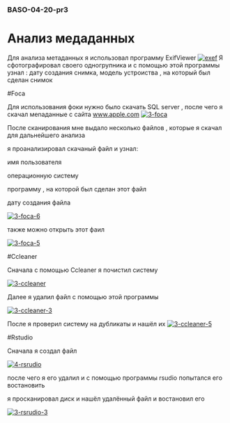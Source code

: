 ### BASO-04-20-pr3
# Анализ медаданных
Для анализа метаданных я использовал программу ExifViewer 
<a href="https://ibb.co/dj9TyBG"><img src="https://i.ibb.co/17VgxZ8/exef.png" alt="exef" border="0"></a>
Я сфотографировал своего одногрупника
и с помощью этой программы узнал :
дату создания снимка,
модель устроиства , на который был сделан снимок

#Foca

Для использования фоки нужно было скачать SQL server , после чего я скачал меnаданные с сайта www.apple.com
<a href="https://ibb.co/PcMfhwb"><img src="https://i.ibb.co/c6w7FDp/3-foca.png" alt="3-foca" border="0"></a>

После сканирования мне выдало несколько файлов , которые я скачал для дальнейшего анализа

я проанализировал скачаный файл и узнал:

имя пользователя

операционную систему

программу , на которой был сделан этот файл

дату создания файла

<a href="https://ibb.co/KsbcNVv"><img src="https://i.ibb.co/FYmks8T/3-foca-6.png" alt="3-foca-6" border="0"></a>

также можно открыть этот фаил 

<a href="https://ibb.co/Jxyw3Dg"><img src="https://i.ibb.co/VHQcwf5/3-foca-5.png" alt="3-foca-5" border="0"></a>

#Ccleaner

Сначала с помощью Ccleaner я почистил систему

<a href="https://ibb.co/KF2ML0V"><img src="https://i.ibb.co/gzS5Pjt/3-ccleaner.png" alt="3-ccleaner" border="0"></a>

Далее я удалил файл с помощью этой программы

<a href="https://ibb.co/PjRffwf"><img src="https://i.ibb.co/r0g1141/3-ccleaner-3.png" alt="3-ccleaner-3" border="0"></a>

После я проверил систему на дубликаты и нашёл их
<a href="https://ibb.co/5kprtdz"><img src="https://i.ibb.co/hcQBhkn/3-ccleaner-5.png" alt="3-ccleaner-5" border="0"></a>

#Rstudio

Сначала я создал файл

<a href="https://imgbb.com/"><img src="https://i.ibb.co/BLsb3MN/4-rsrudio.png" alt="4-rsrudio" border="0"></a>

после чего я его удалил и с помощью программы rsudio попытался его востановить

я просканировал диск и нашёл удалённый файл и востановил его

<a href="https://ibb.co/mD3XHRV"><img src="https://i.ibb.co/YRxytNF/3-rsrudio-3.png" alt="3-rsrudio-3" border="0"></a>




